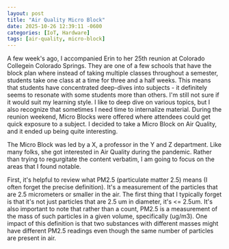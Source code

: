```yaml
---
layout: post
title: "Air Quality Micro Block"
date: 2025-10-26 12:39:11 -0600
categories: [IoT, Hardware]
tags: [air-quality, micro-block]
---
```


A few week's ago, I accompanied Erin to her 25th reunion at Colorado Collegein Colorado Springs.  They are one of a few schools that have the block plan where instead of taking multiple classes throughout a semester, students take one class at a time for three and a half weeks.  This means that students have concentrated deep-dives into subjects - it definitely seems to resonate with some students more than others.  I'm still not sure if it would suit my learning style.  I like to deep dive on various topics, but I also recognize that sometimes I need time to internalize material.  During the reunion weekend, Micro Blocks were offered where attendees could get quick exposure to a subject.  I decided to take a Micro Block on Air Quality, and it ended up being quite interesting.

The Micro Block was led by a X, a professor in the Y and Z department.  Like many folks, she got interested in Air Quality during the pandemic.  Rather than trying to regurgitate the content verbatim, I am going to focus on the areas that I found notable.

First, it's helpful to review what PM2.5 (particulate matter 2.5) means (I often forget the precise definition).  It's a measurement of the particles that are 2.5 micrometers or smaller in the air.  The first thing that I typically forget is that it's not just particles that are 2.5 um in diameter, it's <= 2.5um.  It's also important to note that rather than a count, PM2.5 is a measurement of the mass of such particles in a given volume, specifically (ug/m3).  One impact of this definition is that two substances with different masses might have different PM2.5 readings even though the same number of particles are present in air.